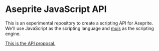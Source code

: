 # Aseprite JavaScript API

This is an experimental repository to create a scripting API for
Aseprite. We'll use JavaScript as the scripting language and
[mujs](http://mujs.com/) as the scripting engine.

[This is the API proposal.](api.md)
